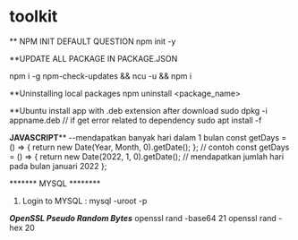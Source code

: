 # toolkit


** NPM INIT DEFAULT QUESTION
npm init -y

**UPDATE ALL PACKAGE IN PACKAGE.JSON

npm i -g npm-check-updates && ncu -u && npm i

**Uninstalling local packages
npm uninstall <package_name>

**Ubuntu install app with .deb extension after download
sudo dpkg -i appname.deb
// if get error related to dependency
sudo apt install -f

********JAVASCRIPT**********
--mendapatkan banyak hari dalam 1 bulan
 const getDays = () => {
        return new Date(Year, Month, 0).getDate();
 };
 // contoh
  const getDays = () => {
        return new Date(2022, 1, 0).getDate(); // mendapatkan jumlah hari pada bulan januari 2022
    };

******* MYSQL ********
1. Login to MYSQL : mysql -uroot -p


***OpenSSL Pseudo Random Bytes***
openssl rand -base64 21
openssl rand -hex 20
